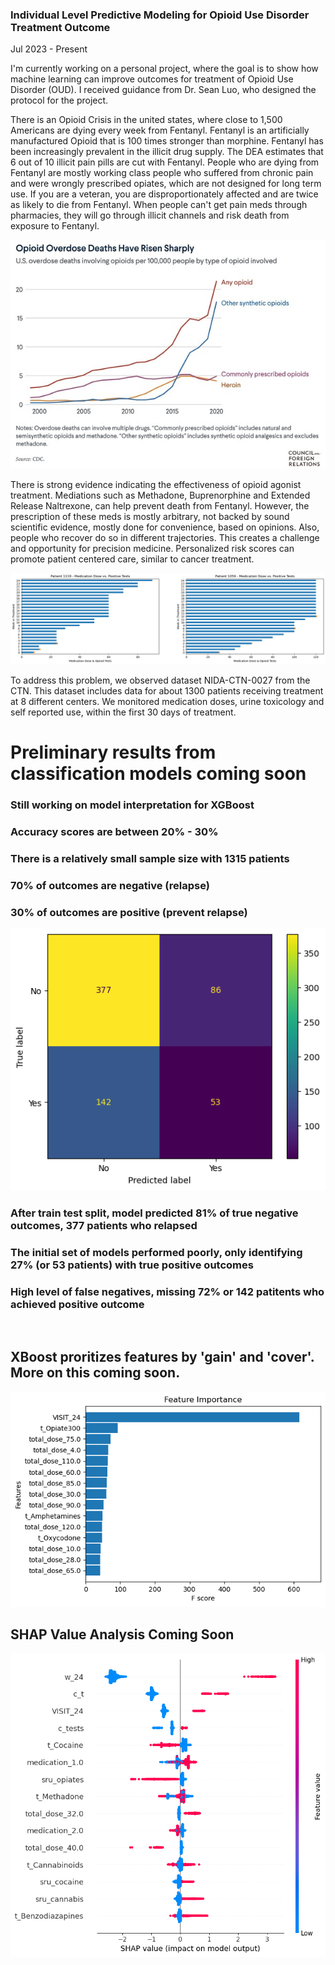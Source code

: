 ### Individual Level Predictive Modeling for Opioid Use Disorder Treatment Outcome
Jul 2023 - Present

I'm currently working on a personal project, where the goal is to show how machine learning can improve outcomes for treatment of Opioid Use Disorder (OUD).   I received guidance from Dr. Sean Luo, who designed the protocol for the project.

There is an Opioid Crisis in the united states, where close to 1,500 Americans are dying every week from Fentanyl.  Fentanyl is an artificially manufactured Opioid that is 100 times stronger than morphine.  Fentanyl has been increasingly prevalent in the illicit drug supply.  The DEA estimates that 6 out of 10 illicit pain pills are cut with Fentanyl.  People who are dying from Fentanyl are mostly working class people who suffered from chronic pain and were wrongly prescribed opiates, which are not designed for long term use.  If you are a veteran, you are disproportionately affected and are twice as likely to die from Fentanyl.  When people can't get pain meds through pharmacies, they will go through illicit channels and risk death from exposure to Fentanyl.

![CFR Stats](images/o.jpg)

There is strong evidence indicating the effectiveness of opioid agonist treatment.  Mediations such as Methadone, Buprenorphine and Extended Release Naltrexone, can help prevent death from Fentanyl.  However, the prescription of these meds is mostly arbitrary, not backed by sound scientific evidence, mostly done for convenience, based on opinions.  Also, people who recover do so in different trajectories.  This creates a challenge and opportunity for precision medicine.  Personalized risk scores can promote patient centered care, similar to cancer treatment.

![Treatment outcome and Patient Population](images/p.png)

To address this problem, we observed dataset NIDA-CTN-0027 from the CTN.  This dataset includes data for about 1300 patients receiving treatment at 8 different centers.  We monitored medication doses, urine toxicology and self reported use, within the first 30 days of treatment.

# Preliminary results from classification models coming soon
### Still working on model interpretation for XGBoost
### Accuracy scores are between 20% - 30%
### There is a relatively small sample size with 1315 patients
### 70% of outcomes are negative (relapse)
### 30% of outcomes are positive (prevent relapse)

![Confusion Matrix](images/cm.png)<br>
### After train test split, model predicted 81% of true negative outcomes, 377 patients who relapsed<br>
### The initial set of models performed poorly, only identifying 27% (or 53 patients) with true positive outcomes<br>
### High level of false negatives, missing 72% or 142 patitents who achieved positive outcome<br>
<br>

## XBoost proritizes features by 'gain' and 'cover'.  More on this coming soon.
![Feature Importance (GAIN)](images/fi.png)
<br>
## SHAP Value Analysis Coming Soon
![SHAP VALUES](images/s.png)

